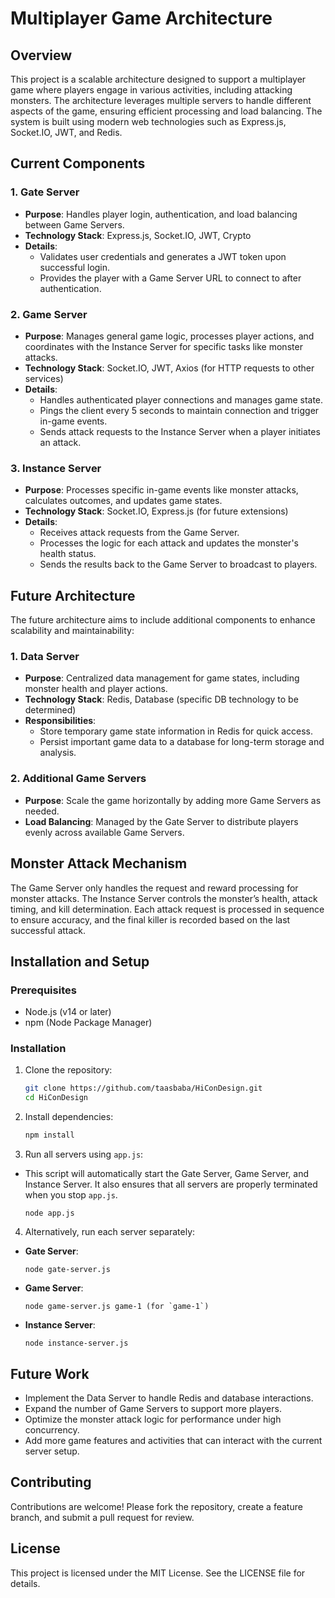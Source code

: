 # Multiplayer Game Architecture

## Overview

This project is a scalable architecture designed to support a multiplayer game where players engage in various activities, including attacking monsters. The architecture leverages multiple servers to handle different aspects of the game, ensuring efficient processing and load balancing. The system is built using modern web technologies such as Express.js, Socket.IO, JWT, and Redis.

## Current Components

### 1. Gate Server
- **Purpose**: Handles player login, authentication, and load balancing between Game Servers.
- **Technology Stack**: Express.js, Socket.IO, JWT, Crypto
- **Details**: 
  - Validates user credentials and generates a JWT token upon successful login.
  - Provides the player with a Game Server URL to connect to after authentication.

### 2. Game Server
- **Purpose**: Manages general game logic, processes player actions, and coordinates with the Instance Server for specific tasks like monster attacks.
- **Technology Stack**: Socket.IO, JWT, Axios (for HTTP requests to other services)
- **Details**: 
  - Handles authenticated player connections and manages game state.
  - Pings the client every 5 seconds to maintain connection and trigger in-game events.
  - Sends attack requests to the Instance Server when a player initiates an attack.

### 3. Instance Server
- **Purpose**: Processes specific in-game events like monster attacks, calculates outcomes, and updates game states.
- **Technology Stack**: Socket.IO, Express.js (for future extensions)
- **Details**: 
  - Receives attack requests from the Game Server.
  - Processes the logic for each attack and updates the monster's health status.
  - Sends the results back to the Game Server to broadcast to players.

## Future Architecture

The future architecture aims to include additional components to enhance scalability and maintainability:

### 1. Data Server
- **Purpose**: Centralized data management for game states, including monster health and player actions.
- **Technology Stack**: Redis, Database (specific DB technology to be determined)
- **Responsibilities**:
  - Store temporary game state information in Redis for quick access.
  - Persist important game data to a database for long-term storage and analysis.

### 2. Additional Game Servers
- **Purpose**: Scale the game horizontally by adding more Game Servers as needed.
- **Load Balancing**: Managed by the Gate Server to distribute players evenly across available Game Servers.

## Monster Attack Mechanism

The Game Server only handles the request and reward processing for monster attacks. The Instance Server controls the monster’s health, attack timing, and kill determination. Each attack request is processed in sequence to ensure accuracy, and the final killer is recorded based on the last successful attack.

## Installation and Setup

### Prerequisites
- Node.js (v14 or later)
- npm (Node Package Manager)

### Installation
1. Clone the repository:
   ```bash
   git clone https://github.com/taasbaba/HiConDesign.git
   cd HiConDesign
   ```
   
2. Install dependencies:
   ```bash
   npm install
   ```

3. Run all servers using `app.js`:
- This script will automatically start the Gate Server, Game Server, and Instance Server. It also ensures that all servers are properly terminated when you stop `app.js`.
  ```
  node app.js
  ```

4. Alternatively, run each server separately:
- **Gate Server**:
  ```
  node gate-server.js
  ```
- **Game Server**:
  ```
  node game-server.js game-1 (for `game-1`)
  ```
- **Instance Server**:
  ```
  node instance-server.js
  ```

## Future Work

- Implement the Data Server to handle Redis and database interactions.
- Expand the number of Game Servers to support more players.
- Optimize the monster attack logic for performance under high concurrency.
- Add more game features and activities that can interact with the current server setup.

## Contributing

Contributions are welcome! Please fork the repository, create a feature branch, and submit a pull request for review.

## License

This project is licensed under the MIT License. See the LICENSE file for details.
